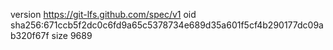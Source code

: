 version https://git-lfs.github.com/spec/v1
oid sha256:671ccb5f2dc0c6fd9a65c5378734e689d35a601f5cf4b290177dc09ab320f67f
size 9689
